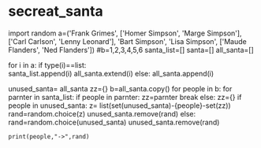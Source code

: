 # secreat_santa
import random
a=('Frank Grimes',
['Homer Simpson', 'Marge Simpson'],
['Carl Carlson', 'Lenny Leonard'],
'Bart Simpson',
'Lisa Simpson',
['Maude Flanders', 'Ned Flanders'])
#b=1,2,3,4,5,6
santa_list=[]
santa=[]
all_santa=[]

for i in a:
    if type(i)==list:        
        santa_list.append(i)
        all_santa.extend(i)
    else:
        all_santa.append(i)

unused_santa= all_santa
zz={}
b=all_santa.copy()
for people in b:
    for parnter in santa_list:
        if people in parnter:
            zz=parnter
            break
        else:
            zz={}
    if people in unused_santa:
        z= list(set(unused_santa)-{people}-set(zz))
        rand=random.choice(z)
        unused_santa.remove(rand)
    else:
        rand=random.choice(unused_santa)
        unused_santa.remove(rand)

    print(people,"->",rand)
